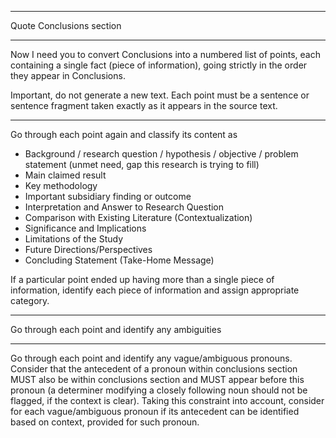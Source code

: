 
---

Quote Conclusions section

---

Now I need you to convert Conclusions into a numbered list of points, each containing a single fact (piece of information), going strictly in the order they appear in Conclusions.

Important, do not generate a new text. Each point must be a sentence or sentence fragment taken exactly as it appears in the source text.

---

Go through each point again and classify its content as
- Background / research question / hypothesis / objective / problem statement (unmet need, gap this research is trying to fill)
- Main claimed result
- Key methodology 
- Important subsidiary finding or outcome
- Interpretation and Answer to Research Question
- Comparison with Existing Literature (Contextualization)
- Significance and Implications
- Limitations of the Study
- Future Directions/Perspectives
- Concluding Statement (Take-Home Message)

If a particular point ended up having more than a single piece of information, identify each piece of information and assign appropriate category. 

---

Go through each point and identify any ambiguities

---

Go through each point and identify any vague/ambiguous pronouns. Consider that the antecedent of a pronoun within conclusions section MUST also be within conclusions section and MUST appear before this pronoun (a determiner modifying a closely following noun should not be flagged, if the context is clear). Taking this constraint into account, consider for each vague/ambiguous pronoun if its antecedent can be identified based on context, provided for such pronoun.
